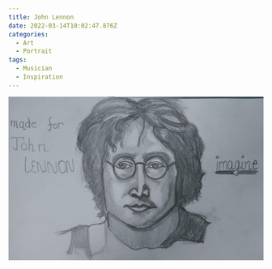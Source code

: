 ```yaml
---
title: John Lennon
date: 2022-03-14T10:02:47.876Z
categories:
  - Art
  - Portrait
tags:
  - Musician
  - Inspiration
---
```


![](/assets/img/whatsapp-image-2022-03-14-at-14.54.43.jpeg)
